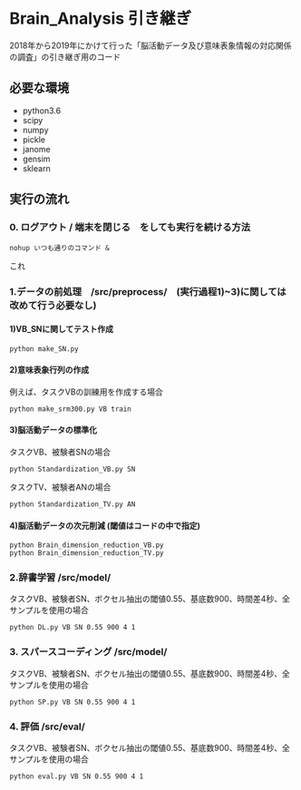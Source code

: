 # Brain_Analysis 引き継ぎ

2018年から2019年にかけて行った「脳活動データ及び意味表象情報の対応関係の調査」の引き継ぎ用のコード

## 必要な環境
* python3.6
* scipy
* numpy
* pickle
* janome
* gensim
* sklearn

## 実行の流れ

### 0. ログアウト / 端末を閉じる　をしても実行を続ける方法
    nohup いつも通りのコマンド &
 これ
### 1.データの前処理　/src/preprocess/　(実行過程1)~3)に関しては改めて行う必要なし)
#### 1)VB_SNに関してテスト作成
    python make_SN.py
    
#### 2)意味表象行列の作成
例えば、タスクVBの訓練用を作成する場合

    python make_srm300.py VB train
    
#### 3)脳活動データの標準化
タスクVB、被験者SNの場合
    
    python Standardization_VB.py SN
    
タスクTV、被験者ANの場合

    python Standardization_TV.py AN
    
#### 4)脳活動データの次元削減 (閾値はコードの中で指定)
    python Brain_dimension_reduction_VB.py
    python Brain_dimension_reduction_TV.py
    
### 2.辞書学習 /src/model/
タスクVB、被験者SN、ボクセル抽出の閾値0.55、基底数900、時間差4秒、全サンプルを使用の場合
  
    python DL.py VB SN 0.55 900 4 1
    
### 3. スパースコーディング /src/model/
タスクVB、被験者SN、ボクセル抽出の閾値0.55、基底数900、時間差4秒、全サンプルを使用の場合

    python SP.py VB SN 0.55 900 4 1
    
### 4. 評価 /src/eval/
タスクVB、被験者SN、ボクセル抽出の閾値0.55、基底数900、時間差4秒、全サンプルを使用の場合

    python eval.py VB SN 0.55 900 4 1
